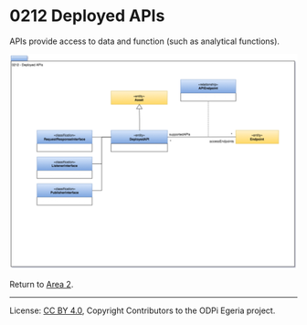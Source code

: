 <!-- SPDX-License-Identifier: CC-BY-4.0 -->
<!-- Copyright Contributors to the ODPi Egeria project. -->

# 0212 Deployed APIs

APIs provide access to data and function (such as analytical functions).

![UML](0212-Deployed-APIs.png#pagewidth)


Return to [Area 2](Area-2-models.md).

----
License: [CC BY 4.0](https://creativecommons.org/licenses/by/4.0/),
Copyright Contributors to the ODPi Egeria project.